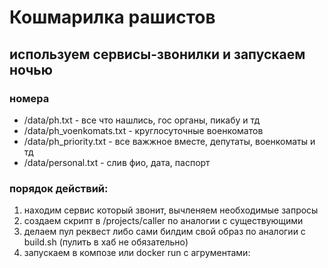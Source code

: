 # Кошмарилка рашистов
## используем сервисы-звонилки и запускаем ночью
### номера
* /data/ph.txt - все что нашлись, гос органы, пикабу и тд
* /data/ph_voenkomats.txt - круглосуточные военкоматов
* /data/ph_priority.txt - все важжное вместе, депутаты, военкоматы и тд
* /data/personal.txt - слив фио, дата, паспорт

### порядок действий:
1. находим сервис который звонит, вычленяем необходимые запросы
2. создаем скрипт в /projects/caller по аналогии с существующими
3. делаем пул реквест либо сами билдим свой образ по аналогии с build.sh (пулить в хаб не обязательно)
4. запускаем в композе или docker run с агрументами: <script name> [phone file] [concurrency] [use proxy] (см примеры в /projects/docker-compose.yml)

### чем помочь
* новые номера
* новые скрипты
* задалбывать текущие номера всеми доступными способами
